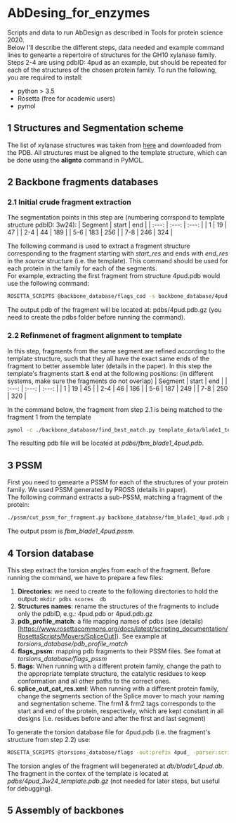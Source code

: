 # AbDesing_for_enzymes
Scripts and data to run AbDesign as described in Tools for protein science 2020.   
Below I'll describe the different steps, data needed and example command lines to genearte a repertoire of structures for the GH10 xylanase family. Steps 2-4 are using pdbID: 4pud as an example, but should be repeated for each of the structures of the chosen protein family.
To run the following, you are required to install:
  * python > 3.5 
  * Rosetta (free for academic users)
  * pymol 

## 1 Structures and Segmentation scheme
The list of xylanase structures was taken from [here](http://www.cazy.org/GH10_structure.html) and downloaded from the PDB.  All structures must be aligned to the template structure, which can be done using the **alignto** command in PyMOL.

## 2 Backbone fragments databases
### 2.1 Initial crude fragment extraction
The segmentation points in this step are (numbering corrspond to template structure pdbID: 3w24):
| Segment | start | end |
| :---: | :---: | :---: |
| 1 | 19 | 47 |
| 2-4 | 44 | 189 |
| 5-6 | 183 | 256 |
| 7-8 | 246 | 324 |

The following command is used to extract a fragment structure corresponding to the fragment starting with *start_res* and ends with *end_res* in the *source* structure (i.e. the template). This command should be used for each protein in the family for each of the segments.  
For example, extracting the first fragment from structure 4pud.pdb would use the following command:
```bash 
ROSETTA_SCRIPTS @backbone_database/flags_cod -s backbone_database/4pud.pdb -out:prefix blade1_  -parser:protocol backbone_database/cut_out_domain.xml -parser:script_vars source=template_data/3w24_template.pdb.gz start_res=19 end_res=47
```
The output pdb of the fragment will be located at: pdbs/4pud.pdb.gz (you need to create the pdbs folder before running the command).  
### 2.2 Refinmenet of fragment alignment to template
In this step, fragments from the same segment are refined according to the template structure, such that they all have the exact same ends of the fragment to better assemble later (details in the paper).
In this step the template's fragments start & end at the following positions: (in different systems, make sure the fragments do not overlap)
| Segment | start | end |
| :---: | :---: | :---: |
| 1 | 19 | 45 |
| 2-4 | 46 | 186 |
| 5-6 | 187 | 249 |
| 7-8 | 250 | 320 |

In the command below, the fragment from step 2.1 is being matched to the fragment 1 from the template
```bash 
pymol -c ./backbone_database/find_best_match.py template_data/blade1_template.pdb backbone_database/blade1_4pud.pdb.gz
```
The resulting pdb file will be located at *pdbs/fbm_blade1_4pud.pdb*.
## 3 PSSM
First you need to genearte a PSSM for each of the structures of your protein family. We used PSSM generated by PROSS (details in paper).  
The following command extracts a sub-PSSM, matching a fragment of the protein:
```bash
./pssm/cut_pssm_for_fragment.py backbone_database/fbm_blade1_4pud.pdb pssm/4pud.pssm
```
The output pssm is *fbm_blade1_4pud.pssm*.  
## 4 Torsion database
This step extract the torsion angles from each of the fragment. Before running the command, we have to prepare a few files:
  1. **Directories**:  we need to create to the following directories to hold the output: ```mkdir pdbs scores  db```
  2. **Structures names**: rename the structures of the fragments to include only the pdbID, e.g.: 4pud.pdb or 4pud.pdb.gz
  3. **pdb_profile_match**: a file mapping names of pdbs (see (details)[https://www.rosettacommons.org/docs/latest/scripting_documentation/RosettaScripts/Movers/SpliceOut]). See example at *torsions_database/pdb_profile_match*
  4. **flags_pssm**: mapping pdb fragments to their PSSM files. See fomat at *torsions_database/flags_pssm*
  5. **flags**: When running with a different protein family, change the path to the appropriate template structure, the catalytic residues to keep conformation and all other paths to the correct ones. 
  6. **splice_out_cat_res.xml**: When running with a different protein family, change the segments section of the Splice mover to mach your naming and segmentation scheme. The frm1 & frm2 tags corresponds to the start and end of the protein, respectively, which are kept constant in all designs (i.e. residues before and after the first and last segment)

To generate the torsion database file for 4pud.pdb (i.e. the fragment's structure from step 2.2) use:
```bash
ROSETTA_SCRIPTS @torsions_database/flags -out:prefix 4pud_ -parser:script_vars source=torsions_database/4pud.pdb db=db/blade1_4pud.db start_res=20 end_res=44 current_segment=blade1
```
The torsion angles of the fragment will begenerated at *db/blade1_4pud.db*. The fragment in the contex of the template is located at *pdbs/4pud_3w24_template.pdb.gz* (not needed for later steps, but useful for debugging). 
## 5 Assembly of backbones
